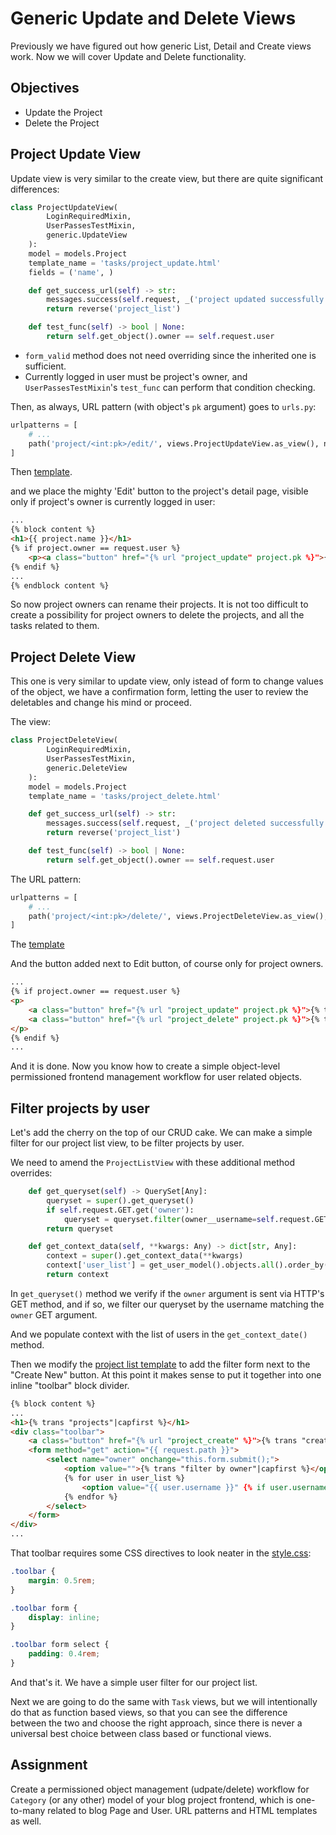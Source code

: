 # Generic Update and Delete Views

Previously we have figured out how generic List, Detail and Create views work. Now we will cover Update and Delete functionality.

## Objectives
* Update the Project
* Delete the Project

## Project Update View

Update view is very similar to the create view, but there are quite significant differences:

```Python
class ProjectUpdateView(
        LoginRequiredMixin, 
        UserPassesTestMixin, 
        generic.UpdateView
    ):
    model = models.Project
    template_name = 'tasks/project_update.html'
    fields = ('name', )

    def get_success_url(self) -> str:
        messages.success(self.request, _('project updated successfully').capitalize())
        return reverse('project_list')

    def test_func(self) -> bool | None:
        return self.get_object().owner == self.request.user
```

* `form_valid` method does not need overriding since the inherited one is sufficient.
* Currently logged in user must be project's owner, and `UserPassesTestMixin`'s `test_func` can perform that condition checking.

Then, as always, URL pattern (with object's `pk` argument) goes to `urls.py`:

```Python
urlpatterns = [
    # ...
    path('project/<int:pk>/edit/', views.ProjectUpdateView.as_view(), name='project_update'),
]
```

Then [template](../tasker_04/tasks/templates/tasks/project_update.html).

and we place the mighty 'Edit' button to the project's detail page, visible only if project's owner is currently logged in user:

```HTML
...
{% block content %}
<h1>{{ project.name }}</h1>
{% if project.owner == request.user %}
    <p><a class="button" href="{% url "project_update" project.pk %}">{% trans "edit"|capfirst %}</a></p>
{% endif %}
...
{% endblock content %}
```

So now project owners can rename their projects. It is not too difficult to create a possibility for project owners to delete the projects, and all the tasks related to them.

## Project Delete View

This one is very similar to update view, only istead of form to change values of the object, we have a confirmation form, letting the user to review the deletables and change his mind or proceed.

The view:

```Python
class ProjectDeleteView(
        LoginRequiredMixin, 
        UserPassesTestMixin, 
        generic.DeleteView
    ):
    model = models.Project
    template_name = 'tasks/project_delete.html'

    def get_success_url(self) -> str:
        messages.success(self.request, _('project deleted successfully').capitalize())
        return reverse('project_list')

    def test_func(self) -> bool | None:
        return self.get_object().owner == self.request.user
```

The URL pattern:

```Python
urlpatterns = [
    # ...
    path('project/<int:pk>/delete/', views.ProjectDeleteView.as_view(), name='project_delete'),
]
```

The [template](../tasker_04/tasks/templates/tasks/project_delete.html)

And the button added next to Edit button, of course only for project owners.

```HTML
...
{% if project.owner == request.user %}
<p>
    <a class="button" href="{% url "project_update" project.pk %}">{% trans "edit"|capfirst %}</a>
    <a class="button" href="{% url "project_delete" project.pk %}">{% trans "delete"|capfirst %}</a>
</p>
{% endif %}
...
```

And it is done. Now you know how to create a simple object-level permissioned frontend management workflow for user related objects.

## Filter projects by user

Let's add the cherry on the top of our CRUD cake. We can make a simple filter for our project list view, to be filter projects by user.

We need to amend the `ProjectListView` with these additional method overrides:

```Python
    def get_queryset(self) -> QuerySet[Any]:
        queryset = super().get_queryset()
        if self.request.GET.get('owner'):
            queryset = queryset.filter(owner__username=self.request.GET.get('owner'))
        return queryset

    def get_context_data(self, **kwargs: Any) -> dict[str, Any]:
        context = super().get_context_data(**kwargs)
        context['user_list'] = get_user_model().objects.all().order_by('username')
        return context
```

In `get_queryset()` method we verify if the `owner` argument is sent via HTTP's GET method, and if so, we filter our queryset by the username matching the `owner` GET argument.

And we populate context with the list of users in the `get_context_date()` method.

Then we modify the [project list template](../tasker_04/tasks/templates/tasks/project_list.html) to add the filter form next to the "Create New" button. At this point it makes sense to put it together into one inline "toolbar" block divider.

```HTML
{% block content %}
...
<h1>{% trans "projects"|capfirst %}</h1>
<div class="toolbar">
    <a class="button" href="{% url "project_create" %}">{% trans "create new"|title %}</a>
    <form method="get" action="{{ request.path }}">
        <select name="owner" onchange="this.form.submit();">
            <option value="">{% trans "filter by owner"|capfirst %}</option>
            {% for user in user_list %}
                <option value="{{ user.username }}" {% if user.username == request.GET.owner %}selected{% endif %}>{{ user.first_name }} {{ user.last_name }} ({{ user.username }})</option>
            {% endfor %}
        </select>
    </form>
</div>
...
```

That toolbar requires some CSS directives to look neater in the [style.css](../tasker_04/tasks/static/css/style.css):

```CSS
.toolbar {
    margin: 0.5rem;
}

.toolbar form {
    display: inline;
}

.toolbar form select {
    padding: 0.4rem;
}
```

And that's it. We have a simple user filter for our project list.

Next we are going to do the same with `Task` views, but we will intentionally do that as function based views, so that you can see the difference between the two and choose the right approach, since there is never a universal best choice between class based or functional views.

## Assignment

Create a permissioned object management (udpate/delete) workflow for `Category` (or any other) model of your blog project frontend, which is one-to-many related to blog Page and User. URL patterns and HTML templates as well.
